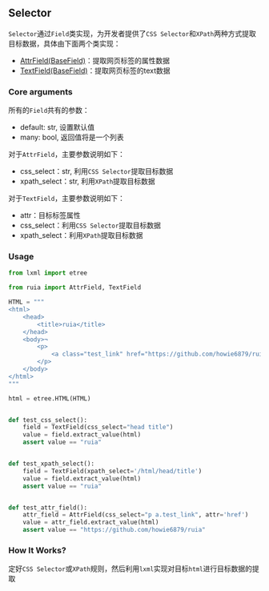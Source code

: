 ## Selector

`Selector`通过`Field`类实现，为开发者提供了`CSS Selector`和`XPath`两种方式提取目标数据，具体由下面两个类实现：
- [AttrField(BaseField)](https://github.com/howie6879/ruia/blob/master/ruia/field.py)：提取网页标签的属性数据
- [TextField(BaseField)](https://github.com/howie6879/ruia/blob/master/ruia/field.py)：提取网页标签的text数据

### Core arguments

所有的`Field`共有的参数：
- default: str, 设置默认值
- many: bool, 返回值将是一个列表

对于`AttrField`，主要参数说明如下：
- css_select：str, 利用`CSS Selector`提取目标数据
- xpath_select：str, 利用`XPath`提取目标数据

对于`TextField`，主要参数说明如下：
- attr：目标标签属性
- css_select：利用`CSS Selector`提取目标数据
- xpath_select：利用`XPath`提取目标数据

### Usage

```python
from lxml import etree

from ruia import AttrField, TextField

HTML = """
<html>
    <head>
        <title>ruia</title>
    </head>
    <body>¬
        <p>
            <a class="test_link" href="https://github.com/howie6879/ruia">hello github.</a>
        </p>
    </body>
</html>
"""

html = etree.HTML(HTML)


def test_css_select():
    field = TextField(css_select="head title")
    value = field.extract_value(html)
    assert value == "ruia"


def test_xpath_select():
    field = TextField(xpath_select='/html/head/title')
    value = field.extract_value(html)
    assert value == "ruia"


def test_attr_field():
    attr_field = AttrField(css_select="p a.test_link", attr='href')
    value = attr_field.extract_value(html)
    assert value == "https://github.com/howie6879/ruia"
```

### How It Works?
定好`CSS Selector`或`XPath`规则，然后利用`lxml`实现对目标`html`进行目标数据的提取